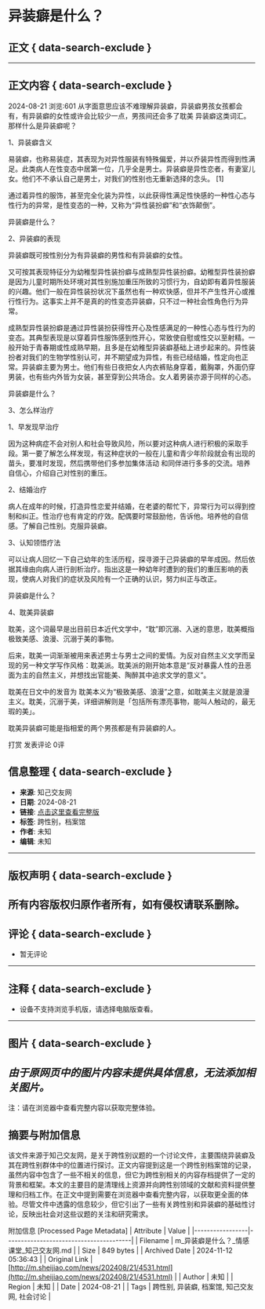 # 异装癖是什么？

## 正文 { data-search-exclude }

---
## 正文内容 { data-search-exclude }


2024-08-21  浏览:601
从字面意思应该不难理解异装癖，异装癖男孩女孩都会有，有异装癖的女性或许会比较少一点，男孩间还会多了耽美 异装癖这类词汇。那样什么是异装癖呢？

1、异装癖含义

易装癖，也称易装症，其表现为对异性服装有特殊偏爱，并以乔装异性而得到性满足。此类病人在性变态中居第一位，几乎全是男士。异装癖是异性恋者，有妻室儿女。他们不不承认自己是男士，对我们的性别也无重新选择的念头。 [1]

通过着异性的服饰，甚至完全化装为异性，以此获得性满足性快感的一种性心态与性行为的异常，是性变态的一种，又称为“异性装扮癖”和“衣饰颠倒”。

异装癖是什么？

2、异装癖的表现

异装癖既可按性别分为有异装癖的男性和有异装癖的女性。

又可按其表现特征分为幼稚型异性装扮癖与成熟型异性装扮癖。幼稚型异性装扮癖是因为儿童时期所处环境对其性别施加重压所致的习惯行为，自幼即有着异性服装的兴趣。他们一般在异性装扮状况下虽然也有一种欢快感，但并不产生性开心或推行性行为。这事实上并不是真的的性变态异装癖，只不过一种社会性角色行为异常。

成熟型异性装扮癖是通过异性装扮获得性开心及性感满足的一种性心态与性行为的变态。其典型表现是以穿着异性服饰感到性开心，常致使自慰或性交以至射精。一般开始于青春期或性成熟早期，且多是在幼稚型异装癖基础上进步起来的。异性装扮者对我们的生物学性别认可，并不期望成为异性，有些已经结婚，性定向也正常。异装癖主要为男士。他们有些日夜把女人内衣裤贴身穿着，戴胸罩，外面仍穿男装，也有些内外皆为女装，甚至穿到公共场合。女人着男装亦源于同样的心态。

异装癖是什么？

3、怎么样治疗

1、早发现早治疗

因为这种病症不会对别人和社会导致风险，所以要对这种病人进行积极的采取手段。第一要了解怎么样发现，有这种症状的一般在儿童和青少年阶段就会有出现的苗头，要准时发现，然后携带他们多参加集体活动 和同伴进行多多的交流。培养自信心，介绍自己对性别的重压。

2、结婚治疗

病人在成年的时候，打造异性恋爱并结婚，在老婆的帮忙下，异常行为可以得到控制和纠正。性治疗也有肯定的疗效。配偶要时常鼓励他，告诉他。培养他的自信感。了解自己性别。克服异装癖。

3、认知领悟疗法

可以让病人回忆一下自己幼年的生活历程，探寻源于己异装癖的早年成因。然后依据其缘由向病人进行剖析治疗。指出这是一种幼年时遭到的我们的重压影响的表现，使病人对我们的症状及风险有一个正确的认识，努力纠正与改正。

异装癖是什么？

4、耽美异装癖

耽美，这个词最早是出目前日本近代文学中，“耽”即沉溺、入迷的意思，耽美概指极致美感、浪漫、沉溺于美的事物。

后来，耽美一词渐渐被用来表述男士与男士之间的爱情。为反对自然主义文学而呈现的另一种文学写作风格：耽美派。耽美派的刚开始本意是“反对暴露人性的丑恶面为主的自然主义，并想找出官能美、陶醉其中追求文学的意义”。

耽美在日文中的发音为 耽美本义为“极致美感、浪漫”之意，如耽美主义就是浪漫主义。耽美，沉溺于美，详细讲解则是「包括所有漂亮事物，能叫人触动的，最无瑕的美」。

耽美异装癖可能是指相爱的两个男孩都是有异装癖的人。

打赏
发表评论
0评

## 信息整理 { data-search-exclude }
- **来源**: 知己交友网  
- **日期**: 2024-08-21  
- **链接**: [点击这里查看完整版](https://www.sheijiao.com/news/202408/21/4531.html)  
- **标签**: 跨性别，档案馆  
- **作者**: 未知  
- **编辑**: 未知  
---
## 版权声明 { data-search-exclude }
所有内容版权归原作者所有，如有侵权请联系删除。
---
## 评论 { data-search-exclude }
- 暂无评论
---
## 注释 { data-search-exclude }
- 设备不支持浏览手机版，请选择电脑版查看。
---
## 图片 { data-search-exclude }
*由于原网页中的图片内容未提供具体信息，无法添加相关图片。*
--- 
注：请在浏览器中查看完整内容以获取完整体验。
## 摘要与附加信息
<!-- tcd_abstract -->
该文件来源于知己交友网，是关于跨性别议题的一个讨论文件，主要围绕异装癖及其在跨性别群体中的位置进行探讨。正文内容提到这是一个跨性别档案馆的记录，虽然内容中包含了一些不相关的信息，但它为跨性别相关的内容存档提供了一定的背景和框架。本文的主要目的是清理线上资源并向跨性别领域的文献和资料提供整理和归档工作。在正文中提到需要在浏览器中查看完整内容，以获取更全面的体验。尽管文件中透露的信息较少，但它引出了一些有关跨性别和异装癖的基础性讨论，反映出社会对这些议题的关注和研究需求。
<!-- tcd_abstract_end -->
附加信息 [Processed Page Metadata]
| Attribute       | Value                                  |
|-----------------|----------------------------------------|
| Filename        | m_异装癖是什么？_情感课堂_知己交友网.md                             |
| Size            | 849 bytes                           |
| Archived Date   | 2024-11-12 05:36:43                             |
| Original Link   | [http://m.sheijiao.com/news/202408/21/4531.html](http://m.sheijiao.com/news/202408/21/4531.html)                       |
| Author          | 未知                               |
| Region          | 未知                               |
| Date            | 2024-08-21                                 |
| Tags            | 跨性别, 异装癖, 档案馆, 知己交友网, 社会讨论                                 |
